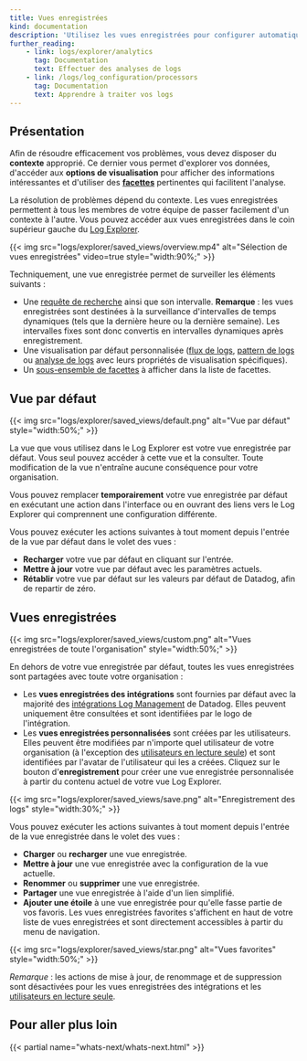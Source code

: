 ```yaml
---
title: Vues enregistrées
kind: documentation
description: 'Utilisez les vues enregistrées pour configurer automatiquement votre vue Log Explorer.'
further_reading:
    - link: logs/explorer/analytics
      tag: Documentation
      text: Effectuer des analyses de logs
    - link: /logs/log_configuration/processors
      tag: Documentation
      text: Apprendre à traiter vos logs
---
```


## Présentation

Afin de résoudre efficacement vos problèmes, vous devez disposer du **contexte** approprié. Ce dernier vous permet d'explorer vos données, d'accéder aux **options de visualisation** pour afficher des informations intéressantes et d'utiliser des **[facettes][1]** pertinentes qui facilitent l'analyse.

La résolution de problèmes dépend du contexte. Les vues enregistrées permettent à tous les membres de votre équipe de passer facilement d'un contexte à l'autre. Vous pouvez accéder aux vues enregistrées dans le coin supérieur gauche du [Log Explorer][2].

{{< img src="logs/explorer/saved_views/overview.mp4" alt="Sélection de vues enregistrées" video=true style="width:90%;" >}}

Techniquement, une vue enregistrée permet de surveiller les éléments suivants :

- Une [requête de recherche][3] ainsi que son intervalle. **Remarque** : les vues enregistrées sont destinées à la surveillance d'intervalles de temps dynamiques (tels que la dernière heure ou la dernière semaine). Les intervalles fixes sont donc convertis en intervalles dynamiques après enregistrement.
- Une visualisation par défaut personnalisée ([flux de logs][4], [pattern de logs][5] ou [analyse de logs][6] avec leurs propriétés de visualisation spécifiques).
- Un [sous-ensemble de facettes][1] à afficher dans la liste de facettes.

## Vue par défaut

{{< img src="logs/explorer/saved_views/default.png" alt="Vue par défaut" style="width:50%;" >}}

La vue que vous utilisez dans le Log Explorer est votre vue enregistrée par défaut. Vous seul pouvez accéder à cette vue et la consulter. Toute modification de la vue n'entraîne aucune conséquence pour votre organisation.

Vous pouvez remplacer **temporairement** votre vue enregistrée par défaut en exécutant une action dans l'interface ou en ouvrant des liens vers le Log Explorer qui comprennent une configuration différente.

Vous pouvez exécuter les actions suivantes à tout moment depuis l'entrée de la vue par défaut dans le volet des vues :

* **Recharger** votre vue par défaut en cliquant sur l'entrée.
* **Mettre à jour** votre vue par défaut avec les paramètres actuels.
* **Rétablir** votre vue par défaut sur les valeurs par défaut de Datadog, afin de repartir de zéro.

## Vues enregistrées

{{< img src="logs/explorer/saved_views/custom.png" alt="Vues enregistrées de toute l'organisation" style="width:50%;" >}}

En dehors de votre vue enregistrée par défaut, toutes les vues enregistrées sont partagées avec toute votre organisation :

* Les **vues enregistrées des intégrations** sont fournies par défaut avec la majorité des [intégrations Log Management][7] de Datadog. Elles peuvent uniquement être consultées et sont identifiées par le logo de l'intégration.
* Les **vues enregistrées personnalisées** sont créées par les utilisateurs. Elles peuvent être modifiées par n'importe quel utilisateur de votre organisation (à l'exception des [utilisateurs en lecture seule][8]) et sont identifiées par l'avatar de l'utilisateur qui les a créées. Cliquez sur le bouton d'**enregistrement** pour créer une vue enregistrée personnalisée à partir du contenu actuel de votre vue Log Explorer.

{{< img src="logs/explorer/saved_views/save.png" alt="Enregistrement des logs" style="width:30%;" >}}

Vous pouvez exécuter les actions suivantes à tout moment depuis l'entrée de la vue enregistrée dans le volet des vues :

* **Charger** ou **recharger** une vue enregistrée.
* **Mettre à jour** une vue enregistrée avec la configuration de la vue actuelle.
* **Renommer** ou **supprimer** une vue enregistrée.
* **Partager** une vue enregistrée à l'aide d'un lien simplifié.
* **Ajouter une étoile** à une vue enregistrée pour qu'elle fasse partie de vos favoris. Les vues enregistrées favorites s'affichent en haut de votre liste de vues enregistrées et sont directement accessibles à partir du menu de navigation.

{{< img src="logs/explorer/saved_views/star.png" alt="Vues favorites" style="width:50%;" >}}

*Remarque* : les actions de mise à jour, de renommage et de suppression sont désactivées pour les vues enregistrées des intégrations et les [utilisateurs en lecture seule][8].

## Pour aller plus loin

{{< partial name="whats-next/whats-next.html" >}}

[1]: /logs/explorer/facets/
[2]: /logs/explorer
[3]: /logs/explorer/search/
[4]: /logs/explorer/?tab=logstream#visualization
[5]: /logs/explorer/patterns/
[6]: /logs/explorer/analytics/
[7]: /integrations/#cat-log-collection
[8]: /account_management/rbac/permissions?tab=ui#general-permissions
